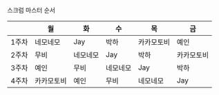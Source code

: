 스크럼 마스터 순서

|       | 월         | 화         | 수         | 목         | 금         |
| ----- | ---------- | ---------- | ---------- | ---------- | ---------- |
| 1주차 | 네모네모         | Jay          | 박하       | 카카모토비 | 예인   |
| 2주차 | 무비        | 네모네모       | Jay | 박하   | 카카모토비        |
| 3주차 | 예인       | 무비 | 네모네모   | Jay        | 박하       |
| 4주차 | 카카모토비 | 예인   | 무비        | 네모네모       | Jay |

